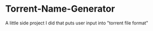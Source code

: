 # Torrent-Name-Generator
A little side project I did that puts user input into "torrent file format"
